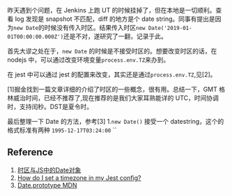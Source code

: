 昨天遇到个问题，在 Jenkins 上跑 UT 的时候挂掉了，但在本地是一切顺利。查看 log 发现是 snapshot 不匹配，diff 的地方是个 date string。同事有提出是因为`new Date`的时候没有传入时区。结果传入时区`new Date('2019-01-01T00:00:00.000Z')`还是不对，遂研究了一翻，记录于此。

首先大谬之处在于，`new Date` 的时候是不接受时区的。想要改变时区的话，在 nodejs 中，可以通过改变环境变量`process.env.TZ`来办到。

在 jest 中可以通过 jest 的配置来改变，其实还是通过`process.env.TZ`,见[2]。

[1]掘金找到一篇文章详细的介绍了时区的一些概念，很有用。总结一下，GMT 格林威治时间，已经不推荐了,现在推荐的是我们大家耳熟能详的 UTC，时间协调时，支持闰秒。DST是夏令时。

最后整理一下 Date 的方法，参考[3]
1.`new Date()` 接受一个 datestring，这个的格式标准有两种
`1995-12-17T03:24:00`
``

## Reference
1. [时区与JS中的Date对象
](https://juejin.im/post/5d23ef766fb9a07ea5681378)
2. [How do I set a timezone in my Jest config?](https://stackoverflow.com/questions/56261381/how-do-i-set-a-timezone-in-my-jest-config)
3. [Date.prototype MDN](https://developer.mozilla.org/en-US/docs/Web/JavaScript/Reference/Global_Objects/Date/toLocaleString)